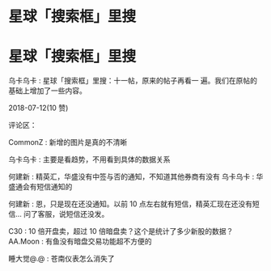 # 星球「搜索框」里搜

# 星球「搜索框」里搜

乌卡乌卡 : 星球「搜索框」里搜：十一帖，原来的帖子再看一 遍。我们在原帖的基础上增加了一些内容。

2018-07-12(10 赞)

评论区：

CommonZ : 新增的图片是真的不清晰

乌卡乌卡 : 主要是看趋势，不用看到具体的数据关系

何建新 : 精英汇，华盛没有中签与否的通知，不知道其他券商有没有 乌卡乌卡 : 华盛通会有短信通知的

何建新 : 恩，只是现在还没通知。以前 10 点左右就有短信，精英汇现在还没有短信… 问了客服，说短信还没发。

C30 : 10 倍开盘卖，超过 10 倍暗盘卖？这个是统计了多少新股的数据？ AA.Moon : 有鱼没有暗盘交易功能超不方便的

睡大觉@.@ : 苍南仪表怎么消失了